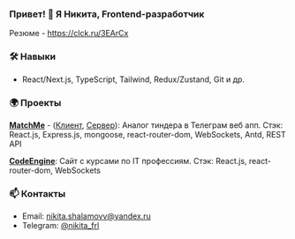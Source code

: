 
### Привет! 👋 Я Никита, Frontend-разработчик

Резюме - https://clck.ru/3EArCx

### 🛠️ Навыки
- React/Next.js, TypeScript, Tailwind, Redux/Zustand, Git и др.

### 🌍 Проекты
[**MatchMe**](https://matchmesite.ru) - ([Клиент](https://github.com/nikita-shalamov/tinder-client), [Сервер](https://github.com/nikita-shalamov/tinder-server)): Аналог тиндера в Телеграм веб апп. 
Стэк: React.js, Express.js, mongoose, react-router-dom, WebSockets, Antd, REST API

[**CodeEngine**](https://github.com/nikita-shalamov/code-engine): Сайт с курсами по IT профессиям.
Стэк: React.js, react-router-dom, WebSockets

### 📫 Контакты
- Email: nikita.shalamovv@yandex.ru
- Telegram:  [@nikita_frl](https://t.me/nikita_frl)
